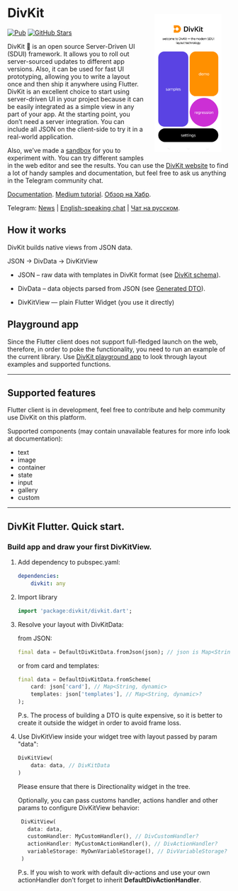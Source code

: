 # DivKit <img alt="Playground app" src="https://raw.githubusercontent.com/divkit/divkit/main/readme_pictures/app_screen.png" width="30%" align="right" style="margin:20px;">
[![Pub](https://img.shields.io/pub/v/divkit.svg)](https://pub.dartlang.org/packages/divkit)
[![GitHub Stars](https://img.shields.io/github/stars/divkit/divkit)](https://github.com/divkit/divkit/stargazers)

DivKit 🐋 is an open source Server-Driven UI (SDUI) framework. It allows you to roll out server-sourced updates to different app versions. Also, it can be used for fast UI prototyping, allowing you to write a layout once and then ship it anywhere using Flutter. DivKit is an excellent choice to start using server-driven UI in your project because it can be easily integrated as a simple view in any part of your app. At the starting point, you don’t need a server integration. You can include all JSON on the client-side to try it in a real-world application.

Also, we’ve made a [sandbox](https://divkit.tech/playground) for you to experiment with. You can try different samples in the web editor and see the results. You can use the [DivKit website](https://divkit.tech/en) to find a lot of handy samples and documentation, but feel free to ask us anything in the Telegram community chat.

[Documentation](https://divkit.tech/doc). [Medium tutorial](https://medium.com/p/cad519252f0f). [Обзор на Хабр](https://habr.com/ru/companies/yandex/articles/814187).

Telegram: [News](https://t.me/divkit_news) | [English-speaking chat](https://t.me/divkit_community_en) | [Чат на русском](https://t.me/divkit_community_ru).

## How it works

DivKit builds native views from JSON data.

JSON → DivData → DivKitView

- JSON – raw data with templates in DivKit format (see [DivKit schema](https://github.com/divkit/divkit/tree/main/schema)).

- DivData – data objects parsed from JSON (see [Generated DTO](https://github.com/divkit/divkit/tree/main/client/flutter/divkit/lib/src/generated_sources)).

- DivKitView — plain Flutter Widget (you use it directly)

## Playground app
Since the Flutter client does not support full-fledged launch on the web, therefore, in order to poke the functionality, you need to run an example of the current library. Use [DivKit playground app](https://github.com/divkit/divkit/tree/main/client/flutter/divkit/example) to look through layout examples and supported functions.

---
## Supported features
Flutter client is in development, feel free to contribute and help community use DivKit on this platform.

Supported components (may contain unavailable features for more info look at documentation):
+ text
+ image
+ container
+ state
+ input
+ gallery
+ custom

---
## DivKit Flutter. Quick start.
### Build app and draw your first DivKitView.

1. Add dependency to pubspec.yaml:
    ```yaml
    dependencies:
        divkit: any
    ```
2. Import library
    ```dart
    import 'package:divkit/divkit.dart';
    ```
3. Resolve your layout with DivKitData:

    from JSON:
    ```dart
    final data = DefaultDivKitData.fromJson(json); // json is Map<String, dynamic>
    ```
    or from card and templates:
    ```dart
    final data = DefaultDivKitData.fromScheme(
        card: json['card'], // Map<String, dynamic>
        templates: json['templates'], // Map<String, dynamic>?
    );
    ```

   P.s. The process of building a DTO is quite expensive, so it is better to create it outside the widget in order to avoid frame loss.

4. Use DivKitView inside your widget tree with layout passed by param "data":
    ```dart
    DivKitView(
        data: data, // DivKitData
    )
    ```
   Please ensure that there is Directionality widget in the tree.
   
   Optionally, you can pass customs handler, actions handler and other params to configure DivKitView behavior:
   ```dart
    DivKitView(
      data: data,
      customHandler: MyCustomHandler(), // DivCustomHandler?
      actionHandler: MyCustomActionHandler(), // DivActionHandler?
      variableStorage: MyOwnVariableStorage(), // DivVariableStorage?
    )
   ```

   P.s. If you wish to work with default div-actions and use your own actionHandler don't forget to inherit **DefaultDivActionHandler**.